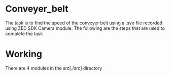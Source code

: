 # Conveyer_belt

The task is to find the speed of the conveyer belt using a .svo file recorded using ZED SDK Camera module. The following are the steps that are used to complete the task

# Working
There are 4 modules in the src[./src] directory


